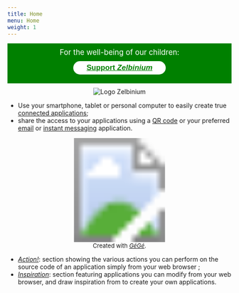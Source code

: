 ```yaml
---
title: Home
menu: Home
weight: 1
---
```


<div style="margin-bottom: 10px; background-color: green; font-size: larger; padding: 10px;">
  <span style="display: block; text-align: center; ; color: white;">For the well-being of our children:</span>
  <span style="display: flex;">
    <a style="margin: auto; background-color: white; color: green; border-radius: 20px; font-family: sans-serif; font-weight: bold; padding: 5px 30px; margin: 10px auto" href="../support">Support <em>Zelbinium</em></a>
  </span>
</div>

<center><img src="AnimatedLogo.gif" alt="Logo Zelbinium"/></center>

- Use your smartphone, tablet or personal computer to easily create true [connected applications](https://en.wikipedia.org/wiki/Web_application);
- share the access to your applications using a [QR code](https://en.wikipedia.org/wiki/QR_code) or your preferred [email](https://en.wikipedia.org/wiki/Email) or [instant messaging](https://en.wikipedia.org/wiki/Instant_messaging) application.

<div style="width: 100%; text-align: center;">
  <!-- Fait avec https://imagemapper.pageballoon.com/#/ -->
  <svg version="1.1" xmlns="http://www.w3.org/2000/svg" xmlns:xlink="http://www.w3.org/1999/xlink" viewBox="0 0 868 403">
    <image width="868" height="403" xlink:href="Incitation.png"></image> <a xlink:href="../action">
      <rect x="0" y="0" fill="#fff" opacity="0" width="520" height="202"></rect>
    </a><a xlink:href="../action">
      <rect x="0" y="205" fill="#fff" opacity="0" width="205" height="198"></rect>
    </a><a xlink:href="../inspiration">
      <rect x="523" y="0" fill="#fff" opacity="0" width="345" height="212"></rect>
    </a><a xlink:href="../inspiration">
      <rect x="214" y="212" fill="#fff" opacity="0" width="654" height="191"></rect>
    </a>
  </svg>
  <div style="font-size: small;">
    <span>Created with </span>
    <a href="https://framalab.org/gknd-creator/">
      <em>GéGé</em></a><span>.</span>
  </div>
</div>

- [*Action!*](../action/): section showing the various actions you can perform on the source code of an application simply from your web browser ;
- [*Inspiration*](../inspiration): section featuring applications you can modify from your web browser, and draw inspiration from to create your own applications.

